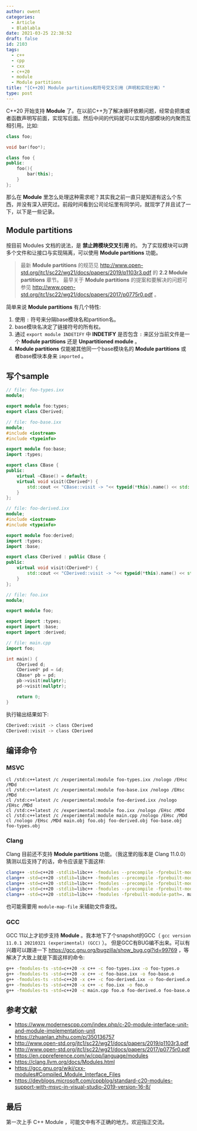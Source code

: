 ```yaml
---
author: owent
categories:
  - Article
  - Blablabla
date: 2021-03-25 22:38:52
draft: false
id: 2103
tags: 
  - c++
  - cpp
  - cxx
  - c++20
  - module
  - Module partitions
title: "[C++20] Module partitions和符号交叉引用（声明和实现分离）"
type: post
---
```


C++20 开始支持 **Module** 了。在以前C++为了解决循环依赖问题，经常会把类或者函数声明写前面，实现写后面。然后中间的代码就可以实现内部模块的内聚而互相引用。比如:

```cpp
class foo;

void bar(foo*);

class foo {
public:
    foo(){
        bar(this);
    }
};
```

那么在 **Module** 里怎么处理这种需求呢？其实我之前一直只是知道有这么个东西，并没有深入研究过。前段时间看到公司论坛里有同学问，就现学了并且试了一下，以下是一些记录。

## Module partitions

按目前 Modules 文档的说法，是 **禁止跨模块交叉引用** 的。
为了实现模块可以跨多个文件和让接口与实现隔离，可以使用 **Module partitions** 功能。

> 最新 **Module partitions** 的规范见 http://www.open-std.org/jtc1/sc22/wg21/docs/papers/2019/p1103r3.pdf 的 **2.2 Module partitions** 章节。
> 最早关于 **Module partitions** 的提案和要解决的问题可参见 http://www.open-std.org/jtc1/sc22/wg21/docs/papers/2017/p0775r0.pdf 。

简单来说 **Module partitions** 有几个特性:

1. 使用 ```:``` 符号来分隔base模块名和partition名。
2. base模块名决定了链接符号的所有权。
3. 通过 ```export module INDETIFY``` 中 **INDETIFY** 是否包含 ```:``` 来区分当前文件是一个 **Module partitions** 还是 **Unpartitioned module** 。
4. **Module partitions** 仅能被其他同一个base模块名的 **Module partitions** 或者base模块本身来 ```imported``` 。

## 写个sample

```cpp
// file: foo-types.ixx
module;

export module foo:types;
export class CDerived;
```

```cpp
// file: foo-base.ixx
module;
#include <iostream>
#include <typeinfo>

export module foo:base;
import :types;

export class CBase {
public:
    virtual ~CBase() = default;
    virtual void visit(CDerived*) {
        std::cout << "CBase::visit -> "<< typeid(*this).name() << std::endl;
    }
};
```

```cpp
// file: foo-derived.ixx
module;
#include <iostream>
#include <typeinfo>

export module foo:derived;
import :types;
import :base;

export class CDerived : public CBase {
public:
    virtual void visit(CDerived*) {
        std::cout << "CDerived::visit -> "<< typeid(*this).name() << std::endl;
    }
};
```

```cpp
// file: foo.ixx
module;

export module foo;

export import :types;
export import :base;
export import :derived;
```

```cpp
// file: main.cpp
import foo;

int main() {
    CDerived d;
    CDerived* pd = &d;
    CBase* pb = pd;
    pb->visit(nullptr);
    pd->visit(nullptr);

    return 0;
}
```

执行输出结果如下:

```bash
CDerived::visit -> class CDerived
CDerived::visit -> class CDerived
```

## 编译命令

### MSVC

```pwsh
cl /std:c++latest /c /experimental:module foo-types.ixx /nologo /EHsc /MDd
cl /std:c++latest /c /experimental:module foo-base.ixx /nologo /EHsc /MDd
cl /std:c++latest /c /experimental:module foo-derived.ixx /nologo /EHsc /MDd
cl /std:c++latest /c /experimental:module foo.ixx /nologo /EHsc /MDd
cl /std:c++latest /c /experimental:module main.cpp /nologo /EHsc /MDd
cl /nologo /EHsc /MDd main.obj foo.obj foo-derived.obj foo-base.obj foo-types.obj
```

### Clang

Clang 目前还不支持 **Module partitions** 功能。（我这里的版本是 Clang 11.0.0）
猜测以后支持了的话，命令应该是下面这样:

```bash
clang++ -std=c++20 -stdlib=libc++ -fmodules --precompile -fprebuilt-module-path=. -x c++-module foo-types.ixx -o foo-types.pcm
clang++ -std=c++20 -stdlib=libc++ -fmodules --precompile -fprebuilt-module-path=. -x c++-module foo-base.ixx -o foo-base.pcm
clang++ -std=c++20 -stdlib=libc++ -fmodules --precompile -fprebuilt-module-path=. -x c++-module foo-derived.ixx -o foo-derived.pcm
clang++ -std=c++20 -stdlib=libc++ -fmodules --precompile -fprebuilt-module-path=. -x c++-module foo.ixx -o foo.pcm
clang++ -std=c++20 -stdlib=libc++ -fmodules -fprebuilt-module-path=. main.cpp
```

也可能需要用 ```module-map-file``` 来辅助文件查找。

### GCC

GCC 11以上才初步支持 **Module** 。我本地下了个snapshot的GCC（ ```gcc version 11.0.1 20210321 (experimental) (GCC)``` ）。
但是GCC有BUG编不出来。可以有兴趣可以跟进一下 https://gcc.gnu.org/bugzilla/show_bug.cgi?id=99769 ，等解决了大致上就是下面这样的命令:

```bash
g++ -fmodules-ts -std=c++20 -x c++ -c foo-types.ixx -o foo-types.o
g++ -fmodules-ts -std=c++20 -x c++ -c foo-base.ixx -o foo-base.o
g++ -fmodules-ts -std=c++20 -x c++ -c foo-derived.ixx -o foo-derived.o
g++ -fmodules-ts -std=c++20 -x c++ -c foo.ixx -o foo.o
g++ -fmodules-ts -std=c++20 -c main.cpp foo.o foo-derived.o foo-base.o foo-types.o
```

## 参考文献

+ https://www.modernescpp.com/index.php/c-20-module-interface-unit-and-module-implementation-unit
+ https://zhuanlan.zhihu.com/p/350136757
+ http://www.open-std.org/jtc1/sc22/wg21/docs/papers/2019/p1103r3.pdf
+ http://www.open-std.org/jtc1/sc22/wg21/docs/papers/2017/p0775r0.pdf
+ https://en.cppreference.com/w/cpp/language/modules
+ https://clang.llvm.org/docs/Modules.html
+ https://gcc.gnu.org/wiki/cxx-modules#Compiled_Module_Interface_Files
+ https://devblogs.microsoft.com/cppblog/standard-c20-modules-support-with-msvc-in-visual-studio-2019-version-16-8/

## 最后

第一次上手 C++ Module ，可能文中有不正确的地方。欢迎指正交流。
